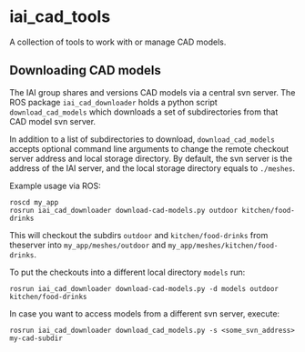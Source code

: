 iai_cad_tools
=============

A collection of tools to work with or manage CAD models.

## Downloading CAD models
The IAI group shares and versions CAD models via a central svn 
server. The ROS package `iai_cad_downloader` holds a python script
`download_cad_models` which downloads a set of subdirectories from that
CAD model svn server. 

In addition to a list of subdirectories to download, `download_cad_models`
accepts optional command line arguments to change the remote checkout
server address and local storage directory. By default, the svn server
is the address of the IAI server, and the local storage directory equals
to `./meshes`. 

Example usage via ROS:
```shell
roscd my_app
rosrun iai_cad_downloader download-cad-models.py outdoor kitchen/food-drinks
```
This will checkout the subdirs `outdoor` and `kitchen/food-drinks` from
theserver into `my_app/meshes/outdoor` and `my_app/meshes/kitchen/food-drinks`.

To put the checkouts into a different local directory `models` run:
```shell
rosrun iai_cad_downloader download-cad-models.py -d models outdoor kitchen/food-drinks
```

In case you want to access models from a different svn server, execute:
```shell
rosrun iai_cad_downloader download_cad_models.py -s <some_svn_address> my-cad-subdir
```
